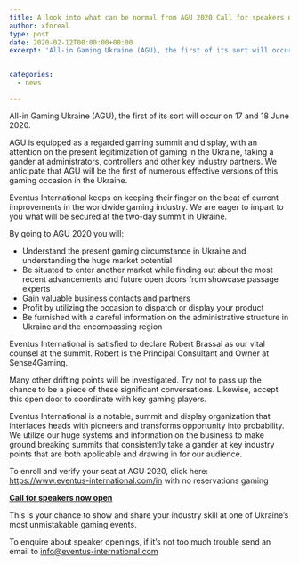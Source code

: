 ```yaml
---
title: A look into what can be normal from AGU 2020 Call for speakers now open
author: xforeal 
type: post
date: 2020-02-12T00:00:00+00:00
excerpt: 'All-in Gaming Ukraine (AGU), the first of its sort will occur on 17 and 18 June 2020 '


categories:
  - news

---
```

All-in Gaming Ukraine (AGU), the first of its sort will occur on 17 and 18 June 2020.

AGU is equipped as a regarded gaming summit and display, with an attention on the present legitimization of gaming in the Ukraine, taking a gander at administrators, controllers and other key industry partners. We anticipate that AGU will be the first of numerous effective versions of this gaming occasion in the Ukraine.

Eventus International keeps on keeping their finger on the beat of current improvements in the worldwide gaming industry. We are eager to impart to you what will be secured at the two-day summit in Ukraine.

By going to AGU 2020 you will:

  * Understand the present gaming circumstance in Ukraine and understanding the huge market potential
  * Be situated to enter another market while finding out about the most recent advancements and future open doors from showcase passage experts
  * Gain valuable business contacts and partners
  * Profit by utilizing the occasion to dispatch or display your product
  * Be furnished with a careful information on the administrative structure in Ukraine and the encompassing region

Eventus International is satisfied to declare Robert Brassai as our vital counsel at the summit. Robert is the Principal Consultant and Owner at Sense4Gaming.

Many other drifting points will be investigated. Try not to pass up the chance to be a piece of these significant conversations. Likewise, accept this open door to coordinate with key gaming players.

Eventus International is a notable, summit and display organization that interfaces heads with pioneers and transforms opportunity into probability. We utilize our huge systems and information on the business to make ground breaking summits that consistently take a gander at key industry points that are both applicable and drawing in for our audience.

To enroll and verify your seat at AGU 2020, click here: https://www.eventus-international.com/in with no reservations gaming

**<u>Call for speakers now open</u>**

This is your chance to show and share your industry skill at one of Ukraine&rsquo;s most unmistakable gaming events.

To enquire about speaker openings, if it&#8217;s not too much trouble send an email to info@eventus-international.com